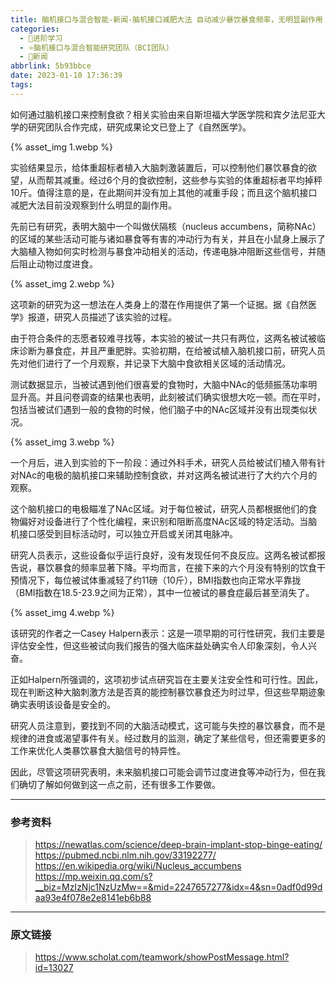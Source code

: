 ```yaml
---
title: 脑机接口与混合智能-新闻-脑机接口减肥大法 自动减少暴饮暴食频率，无明显副作用｜Nature子刊
categories:
  - 🌙进阶学习
  - ⭐脑机接口与混合智能研究团队（BCI团队）
  - 💫新闻
abbrlink: 5b93bbce
date: 2023-01-10 17:36:39
tags:
---
```


如何通过脑机接口来控制食欲？相关实验由来自斯坦福大学医学院和宾夕法尼亚大学的研究团队合作完成，研究成果论文已登上了《自然医学》。

{% asset_img 1.webp %}

<!--more-->

实验结果显示，给体重超标者植入大脑刺激装置后，可以控制他们暴饮暴食的欲望，从而帮其减重。经过6个月的食欲控制，这些参与实验的体重超标者平均掉秤10斤。值得注意的是，在此期间并没有加上其他的减重手段；而且这个脑机接口减肥大法目前没观察到什么明显的副作用。

先前已有研究，表明大脑中一个叫做伏隔核（nucleus accumbens，简称NAc）的区域的某些活动可能与诸如暴食等有害的冲动行为有关，并且在小鼠身上展示了大脑植入物如何实时检测与暴食冲动相关的活动，传递电脉冲阻断这些信号，并随后阻止动物过度进食。

{% asset_img 2.webp %}

这项新的研究为这一想法在人类身上的潜在作用提供了第一个证据。据《自然医学》报道，研究人员描述了该实验的过程。

由于符合条件的志愿者较难寻找等，本实验的被试一共只有两位，这两名被试被临床诊断为暴食症，并且严重肥胖。实验初期，在给被试植入脑机接口前，研究人员先对他们进行了一个月观察，并记录下大脑中食欲相关区域的活动情况。

测试数据显示，当被试遇到他们很喜爱的食物时，大脑中NAc的低频振荡功率明显升高。并且问卷调查的结果也表明，此刻被试们确实很想大吃一顿。而在平时，包括当被试们遇到一般的食物的时候，他们脑子中的NAc区域并没有出现类似状况。

{% asset_img 3.webp %}

一个月后，进入到实验的下一阶段：通过外科手术，研究人员给被试们植入带有针对NAc的电极的脑机接口来辅助控制食欲，并对这两名被试进行了大约六个月的观察。

这个脑机接口的电极瞄准了NAc区域。对于每位被试，研究人员都根据他们的食物偏好对设备进行了个性化编程，来识别和阻断高度NAc区域的特定活动。当脑机接口感受到目标活动时，可以独立开启或关闭其电脉冲。

研究人员表示，这些设备似乎运行良好，没有发现任何不良反应。这两名被试都报告说，暴饮暴食的频率显著下降。平均而言，在接下来的六个月没有特别的饮食干预情况下，每位被试体重减轻了约11磅（10斤），BMI指数也向正常水平靠拢（BMI指数在18.5-23.9之间为正常），其中一位被试的暴食症最后甚至消失了。

{% asset_img 4.webp %}

该研究的作者之一Casey Halpern表示：这是一项早期的可行性研究，我们主要是评估安全性，但这些被试向我们报告的强大临床益处确实令人印象深刻，令人兴奋。

正如Halpern所强调的，这项初步试点研究旨在主要关注安全性和可行性。因此，现在判断这种大脑刺激方法是否真的能控制暴饮暴食还为时过早，但这些早期迹象确实表明该设备是安全的。

研究人员注意到，要找到不同的大脑活动模式，这可能与失控的暴饮暴食，而不是规律的进食或渴望事件有关。经过数月的监测，确定了某些信号，但还需要更多的工作来优化人类暴饮暴食大脑信号的特异性。

因此，尽管这项研究表明，未来脑机接口可能会调节过度进食等冲动行为，但在我们确切了解如何做到这一点之前，还有很多工作要做。

***

### 参考资料

> <https://newatlas.com/science/deep-brain-implant-stop-binge-eating/>
> <https://pubmed.ncbi.nlm.nih.gov/33192277/>
> <https://en.wikipedia.org/wiki/Nucleus_accumbens>
> <https://mp.weixin.qq.com/s?__biz=MzIzNjc1NzUzMw==&mid=2247657277&idx=4&sn=0adf0d99daa93e4f078e2e8141eb6b88>

***

### 原文链接

> <https://www.scholat.com/teamwork/showPostMessage.html?id=13027>
